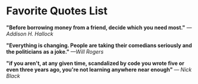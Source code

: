 <h1>Favorite Quotes List</h1>

<b>"Before borrowing money from a friend, decide which you need most."</b> <em> —Addison H. Hallock </em>

<b>"Everything is changing. People are taking their comedians seriously and the politicians as a joke." </b> <em> —Will Rogers </em>

<b>"if you aren't, at any given time, scandalized by code you wrote five or even three years ago, you're not learning anywhere near enough" </b> <em> ― Nick Black </em>

